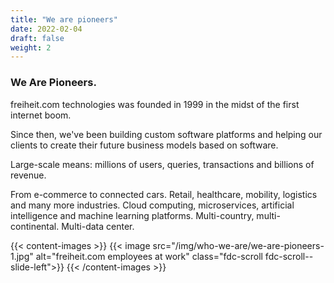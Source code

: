 ```yaml
---
title: "We are pioneers"
date: 2022-02-04
draft: false
weight: 2
---
```


### We Are Pioneers.
freiheit.com technologies was founded in 1999 in the midst of the first internet boom.

Since then, we've been building custom software platforms and helping our clients to create their future business models based on software.

Large-scale means: millions of users, queries, transactions and billions of revenue.

From e-commerce to connected cars. Retail, healthcare, mobility, logistics and many more industries. Cloud computing, microservices, artificial intelligence and machine learning platforms. Multi-country, multi-continental. Multi-data center.

{{< content-images >}}
    {{< image src="/img/who-we-are/we-are-pioneers-1.jpg" alt="freiheit.com employees at work" class="fdc-scroll fdc-scroll--slide-left">}}
{{< /content-images >}}
